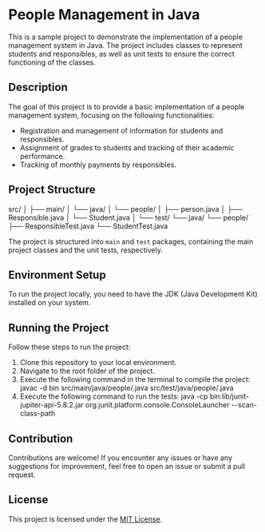 # People Management in Java

This is a sample project to demonstrate the implementation of a people management system in Java. The project includes classes to represent students and responsibles, as well as unit tests to ensure the correct functioning of the classes.

## Description

The goal of this project is to provide a basic implementation of a people management system, focusing on the following functionalities:

- Registration and management of information for students and responsibles.
- Assignment of grades to students and tracking of their academic performance.
- Tracking of monthly payments by responsibles.

## Project Structure

src/
│
├── main/
│ └── java/
│ └── people/
│ ├── person.java
│ ├── Responsible.java
│ └── Student.java
│
└── test/
└── java/
└── people/
├── ResponsibleTest.java
└── StudentTest.java



The project is structured into `main` and `test` packages, containing the main project classes and the unit tests, respectively.

## Environment Setup

To run the project locally, you need to have the JDK (Java Development Kit) installed on your system.

## Running the Project

Follow these steps to run the project:

1. Clone this repository to your local environment.
2. Navigate to the root folder of the project.
3. Execute the following command in the terminal to compile the project:
   javac -d bin src/main/java/people/.java src/test/java/people/.java
4. Execute the following command to run the tests:
   java -cp bin:lib/junit-jupiter-api-5.8.2.jar
   org.junit.platform.console.ConsoleLauncher --scan-class-path

## Contribution

Contributions are welcome! If you encounter any issues or have any suggestions for improvement, feel free to open an issue or submit a pull request.

## License

This project is licensed under the [MIT License](LICENSE).

   


   



